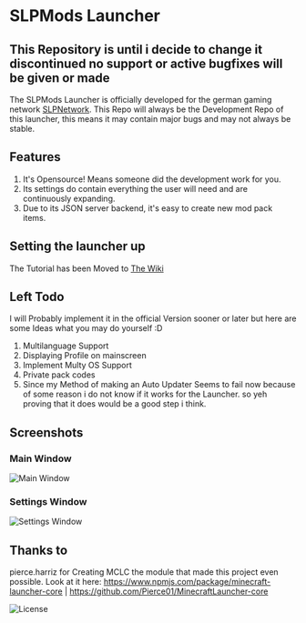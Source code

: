 # SLPMods Launcher
## This Repository is until i decide to change it discontinued no support or active bugfixes will be given or made
The SLPMods Launcher is officially developed for the german gaming network [SLPNetwork](https://slpnetwork.tk).
This Repo will always be the Development Repo of this launcher, this means it may contain major bugs and may not always be stable.

## Features
1. It's Opensource! Means someone did the development work for you.
2. Its settings do contain everything the user will need and are continuously expanding.
3. Due to its JSON server backend, it's easy to create new mod pack items.

## Setting the launcher up
The Tutorial has been Moved to [The Wiki](https://github.com/steevLP/slpmodslauncher/wiki)

## Left Todo
I will Probably implement it in the official Version sooner or later but here are some Ideas what you  may do yourself :D
1. Multilanguage Support
2. Displaying Profile on mainscreen
3. Implement Multy OS Support
4. Private pack codes
5. Since my Method of making an Auto Updater Seems to fail now because of some reason i do not know if it works for the Launcher. so yeh proving that it does would be a good step i think.

## Screenshots
### Main Window
![Main Window](https://slpnetwork.de/upload/main.png)
### Settings Window
![Settings Window](https://slpnetwork.de/upload/settings.png)

## Thanks to
pierce.harriz for Creating  MCLC the module that made this project even possible.
Look at it here: https://www.npmjs.com/package/minecraft-launcher-core | https://github.com/Pierce01/MinecraftLauncher-core

![License](https://i.creativecommons.org/l/by-nc-sa/4.0/88x31.png)
